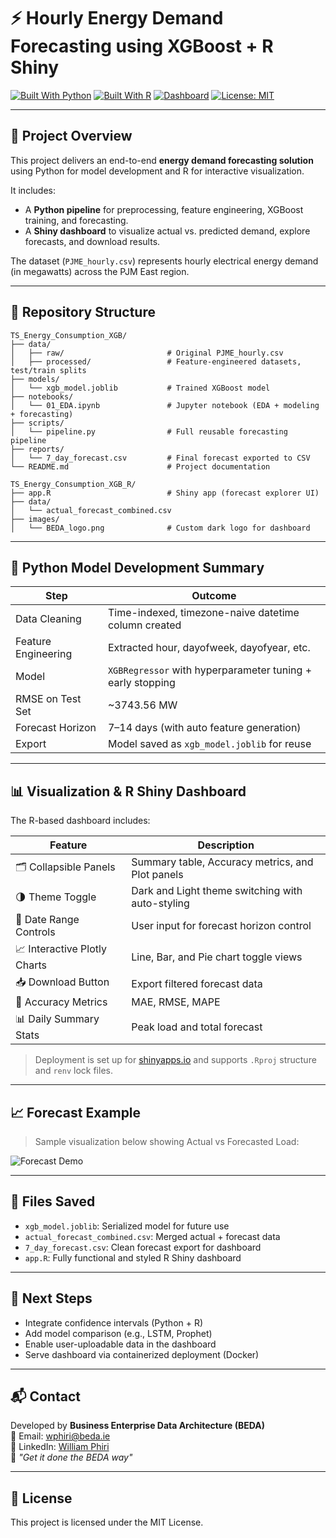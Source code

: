 # ⚡ Hourly Energy Demand Forecasting using XGBoost + R Shiny

[![Built With Python](https://img.shields.io/badge/Built%20With-Python-blue?logo=python)](https://www.python.org/)
[![Built With R](https://img.shields.io/badge/Built%20With-R-lightgrey?logo=r)](https://www.r-project.org/)
[![Dashboard](https://img.shields.io/badge/Dashboard-R%20Shiny-green)](https://shiny.posit.co/)
[![License: MIT](https://img.shields.io/badge/License-MIT-yellow.svg)](https://opensource.org/licenses/MIT)

---

## 📘 Project Overview

This project delivers an end-to-end **energy demand forecasting solution** using Python for model development and R for interactive visualization.

It includes:
- A **Python pipeline** for preprocessing, feature engineering, XGBoost training, and forecasting.
- A **Shiny dashboard** to visualize actual vs. predicted demand, explore forecasts, and download results.

The dataset (`PJME_hourly.csv`) represents hourly electrical energy demand (in megawatts) across the PJM East region.

---

## 📂 Repository Structure

```
TS_Energy_Consumption_XGB/
├── data/
│   ├── raw/                       # Original PJME_hourly.csv
│   ├── processed/                 # Feature-engineered datasets, test/train splits
├── models/
│   └── xgb_model.joblib           # Trained XGBoost model
├── notebooks/
│   └── 01_EDA.ipynb               # Jupyter notebook (EDA + modeling + forecasting)
├── scripts/
│   └── pipeline.py                # Full reusable forecasting pipeline
├── reports/
│   └── 7_day_forecast.csv         # Final forecast exported to CSV
└── README.md                      # Project documentation

TS_Energy_Consumption_XGB_R/
├── app.R                          # Shiny app (forecast explorer UI)
├── data/
│   └── actual_forecast_combined.csv
├── images/
│   └── BEDA_logo.png              # Custom dark logo for dashboard
```

---

## 🧠 Python Model Development Summary

| Step                | Outcome                                                                 |
|---------------------|-------------------------------------------------------------------------|
| Data Cleaning       | Time-indexed, timezone-naive datetime column created                    |
| Feature Engineering | Extracted hour, dayofweek, dayofyear, etc.                              |
| Model               | `XGBRegressor` with hyperparameter tuning + early stopping              |
| RMSE on Test Set    | ~3743.56 MW                                                             |
| Forecast Horizon    | 7–14 days (with auto feature generation)                                |
| Export              | Model saved as `xgb_model.joblib` for reuse                             |

---

## 📊 Visualization & R Shiny Dashboard

The R-based dashboard includes:

| Feature                        | Description |
|-------------------------------|-------------|
| 🗂 Collapsible Panels           | Summary table, Accuracy metrics, and Plot panels |
| 🌗 Theme Toggle                | Dark and Light theme switching with auto-styling |
| 📅 Date Range Controls         | User input for forecast horizon control |
| 📈 Interactive Plotly Charts   | Line, Bar, and Pie chart toggle views |
| 📥 Download Button             | Export filtered forecast data |
| 📌 Accuracy Metrics            | MAE, RMSE, MAPE |
| 📊 Daily Summary Stats         | Peak load and total forecast |

> Deployment is set up for [shinyapps.io](https://shinyapps.io) and supports `.Rproj` structure and `renv` lock files.

---

## 📈 Forecast Example

> Sample visualization below showing Actual vs Forecasted Load:

![Forecast Demo](images/demo_forecast.png)

---

## 💾 Files Saved

- `xgb_model.joblib`: Serialized model for future use
- `actual_forecast_combined.csv`: Merged actual + forecast data
- `7_day_forecast.csv`: Clean forecast export for dashboard
- `app.R`: Fully functional and styled R Shiny dashboard

---

## 🚀 Next Steps

- Integrate confidence intervals (Python + R)
- Add model comparison (e.g., LSTM, Prophet)
- Enable user-uploadable data in the dashboard
- Serve dashboard via containerized deployment (Docker)

---

## 📬 Contact

Developed by **Business Enterprise Data Architecture (BEDA)**  
📩 Email: [wphiri@beda.ie](mailto:wphiri@beda.ie)  
🔗 LinkedIn: [William Phiri](https://www.linkedin.com/in/william-phiri-866b8443/)  
🧭 _"Get it done the BEDA way"_

---

## 📄 License

This project is licensed under the MIT License.
